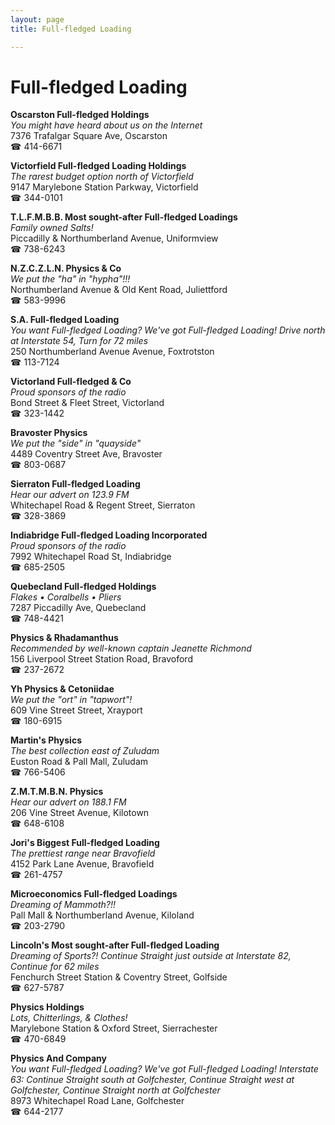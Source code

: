 ```yaml
---
layout: page 
title: Full-fledged Loading

---
```



# Full-fledged Loading


 **Oscarston Full-fledged Holdings**  
_You might have heard about us on the Internet_  
7376 Trafalgar Square Ave, Oscarston  
☎ 414-6671

**Victorfield Full-fledged Loading Holdings**  
_The rarest budget option north of Victorfield_  
9147 Marylebone Station Parkway, Victorfield  
☎ 344-0101

**T.L.F.M.B.B. Most sought-after Full-fledged Loadings**  
_Family owned Salts!_  
Piccadilly & Northumberland Avenue, Uniformview  
☎ 738-6243

**N.Z.C.Z.L.N. Physics & Co**  
_We put the "ha" in "hypha"!!!_  
Northumberland Avenue & Old Kent Road, Juliettford  
☎ 583-9996

**S.A. Full-fledged Loading**  
_You want Full-fledged Loading? We've got Full-fledged Loading! 
Drive north at Interstate 54, Turn for 72 miles_  
250 Northumberland Avenue Avenue, Foxtrotston  
☎ 113-7124

**Victorland Full-fledged & Co**  
_Proud sponsors of the radio_  
Bond Street & Fleet Street, Victorland  
☎ 323-1442

**Bravoster Physics**  
_We put the "side" in "quayside"_  
4489 Coventry Street Ave, Bravoster  
☎ 803-0687

**Sierraton Full-fledged Loading**  
_Hear our advert on 123.9 FM_  
Whitechapel Road & Regent Street, Sierraton  
☎ 328-3869

**Indiabridge Full-fledged Loading Incorporated**  
_Proud sponsors of the radio_  
7992 Whitechapel Road St, Indiabridge  
☎ 685-2505

**Quebecland Full-fledged Holdings**  
_Flakes • Coralbells • Pliers_  
7287 Piccadilly Ave, Quebecland  
☎ 748-4421

**Physics & Rhadamanthus**  
_Recommended by well-known captain Jeanette Richmond_  
156 Liverpool Street Station Road, Bravoford  
☎ 237-2672

**Yh Physics & Cetoniidae**  
_We put the "ort" in "tapwort"!_  
609 Vine Street Street, Xrayport  
☎ 180-6915

**Martin's Physics**  
_The best collection east of Zuludam_  
Euston Road & Pall Mall, Zuludam  
☎ 766-5406

**Z.M.T.M.B.N. Physics**  
_Hear our advert on 188.1 FM_  
206 Vine Street Avenue, Kilotown  
☎ 648-6108

**Jori's Biggest Full-fledged Loading**  
_The prettiest range near Bravofield_  
4152 Park Lane Avenue, Bravofield  
☎ 261-4757

**Microeconomics Full-fledged Loadings**  
_Dreaming of Mammoth?!!_  
Pall Mall & Northumberland Avenue, Kiloland  
☎ 203-2790

**Lincoln's Most sought-after Full-fledged Loading**  
_Dreaming of Sports?! 
Continue Straight just outside at Interstate 82, Continue for 62 miles_  
Fenchurch Street Station & Coventry Street, Golfside  
☎ 627-5787

**Physics Holdings**  
_Lots, Chitterlings, & Clothes!_  
Marylebone Station & Oxford Street, Sierrachester  
☎ 470-6849

**Physics And Company**  
_You want Full-fledged Loading? We've got Full-fledged Loading! 
Interstate 63: Continue Straight south at Golfchester, Continue Straight west at Golfchester, Continue Straight north at Golfchester_  
8973 Whitechapel Road Lane, Golfchester  
☎ 644-2177

